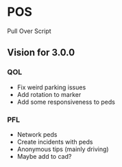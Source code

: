 # POS
Pull Over Script

## Vision for 3.0.0

  ### QOL
  - Fix weird parking issues
  - Add rotation to marker
  - Add some responsiveness to peds

  ### PFL
  - Network peds
  - Create incidents with peds
  - Anonymous tips (mainly driving)
  - Maybe add to cad?
